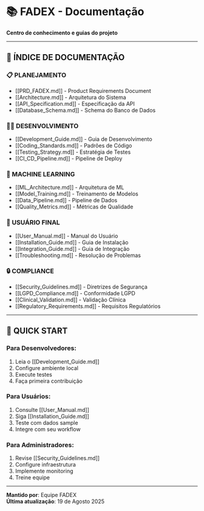 # 📚 FADEX - Documentação

**Centro de conhecimento e guias do projeto**

---

## 📖 **ÍNDICE DE DOCUMENTAÇÃO**

### **📋 PLANEJAMENTO**
- [[PRD_FADEX.md]] - Product Requirements Document
- [[Architecture.md]] - Arquitetura do Sistema
- [[API_Specification.md]] - Especificação da API
- [[Database_Schema.md]] - Schema do Banco de Dados

### **👨‍💻 DESENVOLVIMENTO**
- [[Development_Guide.md]] - Guia de Desenvolvimento
- [[Coding_Standards.md]] - Padrões de Código
- [[Testing_Strategy.md]] - Estratégia de Testes
- [[CI_CD_Pipeline.md]] - Pipeline de Deploy

### **🧠 MACHINE LEARNING**
- [[ML_Architecture.md]] - Arquitetura de ML
- [[Model_Training.md]] - Treinamento de Modelos
- [[Data_Pipeline.md]] - Pipeline de Dados
- [[Quality_Metrics.md]] - Métricas de Qualidade

### **👥 USUÁRIO FINAL**
- [[User_Manual.md]] - Manual do Usuário
- [[Installation_Guide.md]] - Guia de Instalação
- [[Integration_Guide.md]] - Guia de Integração
- [[Troubleshooting.md]] - Resolução de Problemas

### **🔒 COMPLIANCE**
- [[Security_Guidelines.md]] - Diretrizes de Segurança
- [[LGPD_Compliance.md]] - Conformidade LGPD
- [[Clinical_Validation.md]] - Validação Clínica
- [[Regulatory_Requirements.md]] - Requisitos Regulatórios

---

## 🎯 **QUICK START**

### **Para Desenvolvedores**:
1. Leia o [[Development_Guide.md]]
2. Configure ambiente local
3. Execute testes
4. Faça primeira contribuição

### **Para Usuários**:
1. Consulte [[User_Manual.md]]
2. Siga [[Installation_Guide.md]]
3. Teste com dados sample
4. Integre com seu workflow

### **Para Administradores**:
1. Revise [[Security_Guidelines.md]]
2. Configure infraestrutura
3. Implemente monitoring
4. Treine equipe

---

**Mantido por**: Equipe FADEX  
**Última atualização**: 19 de Agosto 2025